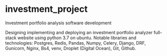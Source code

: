 # investment_project
Investment portfolio analysis software development

Designing implementing and deploying an investment portfolio analyzer full-stack
website using python 3.7 on ubuntu.
Notable libraries and technologies: Postgres, Redis, Pandas, Numpy, Celery, Django, DRF,
Gunicorn, Nginx, Bs4, venv, Droplet (Digital Ocean), Git, Github.
